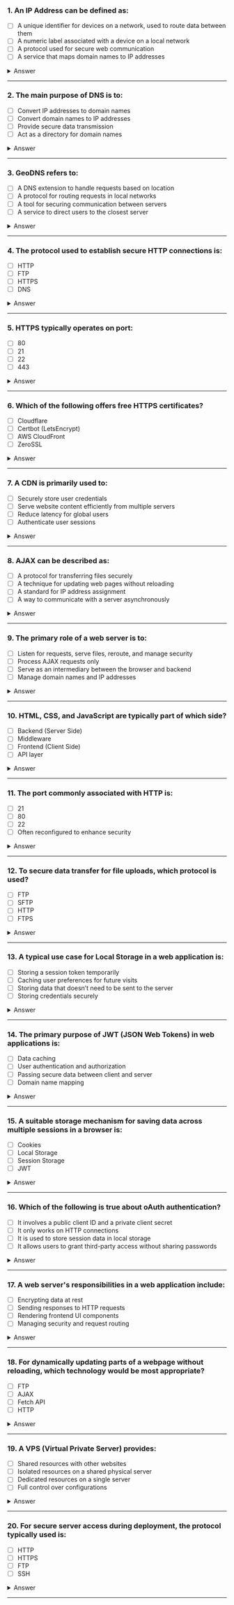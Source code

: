 ### 1. An IP Address can be defined as:
   - [ ] A unique identifier for devices on a network, used to route data between them
   - [ ] A numeric label associated with a device on a local network
   - [ ] A protocol used for secure web communication
   - [ ] A service that maps domain names to IP addresses
   <details><summary>Answer</summary>Correct Answer(s): 1, 2</details>

---

### 2. The main purpose of DNS is to:
   - [ ] Convert IP addresses to domain names
   - [ ] Convert domain names to IP addresses
   - [ ] Provide secure data transmission
   - [ ] Act as a directory for domain names
   <details><summary>Answer</summary>Correct Answer(s): 2, 4</details>

---

### 3. GeoDNS refers to:
   - [ ] A DNS extension to handle requests based on location
   - [ ] A protocol for routing requests in local networks
   - [ ] A tool for securing communication between servers
   - [ ] A service to direct users to the closest server
   <details><summary>Answer</summary>Correct Answer(s): 1, 4</details>

---

### 4. The protocol used to establish secure HTTP connections is:
   - [ ] HTTP
   - [ ] FTP
   - [ ] HTTPS
   - [ ] DNS
   <details><summary>Answer</summary>Correct Answer(s): 3</details>

---

### 5. HTTPS typically operates on port:
   - [ ] 80
   - [ ] 21
   - [ ] 22
   - [ ] 443
   <details><summary>Answer</summary>Correct Answer(s): 4</details>

---

### 6. Which of the following offers free HTTPS certificates?
   - [ ] Cloudflare
   - [ ] Certbot (LetsEncrypt)
   - [ ] AWS CloudFront
   - [ ] ZeroSSL
   <details><summary>Answer</summary>Correct Answer(s): 2, 4</details>

---

### 7. A CDN is primarily used to:
   - [ ] Securely store user credentials
   - [ ] Serve website content efficiently from multiple servers
   - [ ] Reduce latency for global users
   - [ ] Authenticate user sessions
   <details><summary>Answer</summary>Correct Answer(s): 2, 3</details>

---

### 8. AJAX can be described as:
   - [ ] A protocol for transferring files securely
   - [ ] A technique for updating web pages without reloading
   - [ ] A standard for IP address assignment
   - [ ] A way to communicate with a server asynchronously
   <details><summary>Answer</summary>Correct Answer(s): 2, 4</details>

---

### 9. The primary role of a web server is to:
   - [ ] Listen for requests, serve files, reroute, and manage security
   - [ ] Process AJAX requests only
   - [ ] Serve as an intermediary between the browser and backend
   - [ ] Manage domain names and IP addresses
   <details><summary>Answer</summary>Correct Answer(s): 1, 3</details>

---

### 10. HTML, CSS, and JavaScript are typically part of which side?
   - [ ] Backend (Server Side)
   - [ ] Middleware
   - [ ] Frontend (Client Side)
   - [ ] API layer
   <details><summary>Answer</summary>Correct Answer(s): 3</details>

---

### 11. The port commonly associated with HTTP is:
   - [ ] 21
   - [ ] 80
   - [ ] 22
   - [ ] Often reconfigured to enhance security
   <details><summary>Answer</summary>Correct Answer(s): 2, 4</details>

---

### 12. To secure data transfer for file uploads, which protocol is used?
   - [ ] FTP
   - [ ] SFTP
   - [ ] HTTP
   - [ ] FTPS
   <details><summary>Answer</summary>Correct Answer(s): 2, 4</details>

---

### 13. A typical use case for Local Storage in a web application is:
   - [ ] Storing a session token temporarily
   - [ ] Caching user preferences for future visits
   - [ ] Storing data that doesn’t need to be sent to the server
   - [ ] Storing credentials securely
   <details><summary>Answer</summary>Correct Answer(s): 2, 3</details>

---

### 14. The primary purpose of JWT (JSON Web Tokens) in web applications is:
   - [ ] Data caching
   - [ ] User authentication and authorization
   - [ ] Passing secure data between client and server
   - [ ] Domain name mapping
   <details><summary>Answer</summary>Correct Answer(s): 2, 3</details>

---

### 15. A suitable storage mechanism for saving data across multiple sessions in a browser is:
   - [ ] Cookies
   - [ ] Local Storage
   - [ ] Session Storage
   - [ ] JWT
   <details><summary>Answer</summary>Correct Answer(s): 1, 2</details>

---

### 16. Which of the following is true about oAuth authentication?
   - [ ] It involves a public client ID and a private client secret
   - [ ] It only works on HTTP connections
   - [ ] It is used to store session data in local storage
   - [ ] It allows users to grant third-party access without sharing passwords
   <details><summary>Answer</summary>Correct Answer(s): 1, 4</details>

---

### 17. A web server's responsibilities in a web application include:
   - [ ] Encrypting data at rest
   - [ ] Sending responses to HTTP requests
   - [ ] Rendering frontend UI components
   - [ ] Managing security and request routing
   <details><summary>Answer</summary>Correct Answer(s): 2, 4</details>

---

### 18. For dynamically updating parts of a webpage without reloading, which technology would be most appropriate?
   - [ ] FTP
   - [ ] AJAX
   - [ ] Fetch API
   - [ ] HTTP
   <details><summary>Answer</summary>Correct Answer(s): 2, 3</details>

---

### 19. A VPS (Virtual Private Server) provides:
   - [ ] Shared resources with other websites
   - [ ] Isolated resources on a shared physical server
   - [ ] Dedicated resources on a single server
   - [ ] Full control over configurations
   <details><summary>Answer</summary>Correct Answer(s): 2, 4</details>

---

### 20. For secure server access during deployment, the protocol typically used is:
   - [ ] HTTP
   - [ ] HTTPS
   - [ ] FTP
   - [ ] SSH
   <details><summary>Answer</summary>Correct Answer(s): 4</details>

---
